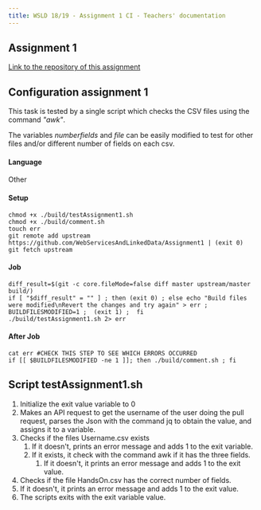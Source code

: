 ```yaml
---
title: WSLD 18/19 - Assignment 1 CI - Teachers' documentation
---
```


## Assignment 1

[Link to the repository of this assignment](https://github.com/WebServicesAndLinkedData/Assignment1)

## Configuration assignment 1
This task is tested by a single script which checks the CSV files using the command *"awk"*.

The variables *numberfields* and *file* can be easily modified to test for other files and/or different number of fields on each csv.

#### Language
Other

#### Setup
```
chmod +x ./build/testAssignment1.sh
chmod +x ./build/comment.sh
touch err
git remote add upstream https://github.com/WebServicesAndLinkedData/Assignment1 | (exit 0)
git fetch upstream
```
#### Job
```
diff_result=$(git -c core.fileMode=false diff master upstream/master build/)
if [ "$diff_result" = "" ] ; then (exit 0) ; else echo "Build files were modified\nRevert the changes and try again" > err ; BUILDFILESMODIFIED=1 ;  (exit 1) ;  fi
./build/testAssignment1.sh 2> err
```
#### After Job
```
cat err #CHECK THIS STEP TO SEE WHICH ERRORS OCCURRED
if [[ $BUILDFILESMODIFIED -ne 1 ]]; then ./build/comment.sh ; fi
```

## Script testAssignment1.sh

1. Initialize the exit value variable to 0
2. Makes an API request to get the username of the user doing the pull request, parses the Json with the command jq to obtain the value, and assigns it to a variable.
3. Checks if the files Username.csv exists
    1. If it doesn't, prints an error message and adds 1 to the exit variable.
    2. If it exists, it check with the command awk if it has the three fields.
        1. If it doesn't, it prints an error message and adds 1 to the exit value.
4. Checks if the file HandsOn.csv has the correct number of fields.
  1. If it doesn't, it prints an error message and adds 1 to the exit value.
5. The scripts exits with the exit variable value.
